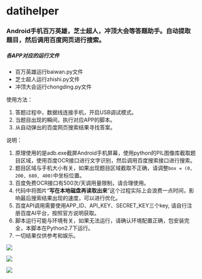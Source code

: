 # datihelper

### Android手机百万英雄，芝士超人，冲顶大会等答题助手。自动提取题目，然后调用百度网页进行搜索。


##### 各APP对应的运行文件

- 百万英雄运行baiwan.py文件
- 芝士超人运行zhishi.py文件
- 冲顶大会运行chongding.py文件

使用方法：

1. 答题过程中，数据线连接手机，开启USB调试模式。
2. 当题目出现的瞬间，执行对应APP的脚本。
3. 从自动弹出的百度网页搜索结果寻找答案。


说明：

1. 原理使用的是adb.exe截屏Android手机屏幕，使用python的PIL图像库截取题目区域，使用百度OCR接口进行文字识别，然后调用百度搜索接口进行搜索。
2. 题目区域与手机大小有关，如果出现题目区域截取不正确，请调整`box = (0, 200, 680, 400)`中坐标位置。
3. 百度免费OCR接口有500次/天调用量限制，请合理使用。
4. 代码中将图片“**写在本地磁盘再读取出来**”这个过程实际上会浪费一点时间，影响最后搜索结果出现的速度，可以进行优化。
5. 百度API调用需要使用APP_ID、API_KEY、SECRET_KEY三个key, 请自行注册百度AI平台，按照官方说明获取。
6. 脚本运行可能与环境有关，如果无法运行，请确认环境配置正确，包安装完全，本脚本在Python2.7下运行。
7. 一切结果仅供参考和娱乐。


![](https://i.imgur.com/caG2uWf.png)

![](https://i.imgur.com/T6zNqiq.jpg)

![](https://i.imgur.com/21Em0Dq.png)

